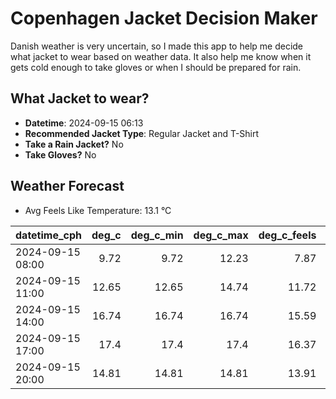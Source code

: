 
# Copenhagen Jacket Decision Maker

Danish weather is very uncertain, so I made this app to help me decide what jacket to wear based on weather data. 
It also help me know when it gets cold enough to take gloves or when I should be prepared for rain.

## What Jacket to wear?

- **Datetime**: 2024-09-15 06:13
- **Recommended Jacket Type**: Regular Jacket and T-Shirt
- **Take a Rain Jacket?** No
- **Take Gloves?** No

## Weather Forecast
- Avg Feels Like Temperature: 13.1 °C

| datetime_cph     |   deg_c |   deg_c_min |   deg_c_max |   deg_c_feels | weather   | wind   | rain   |
|:-----------------|--------:|------------:|------------:|--------------:|:----------|:-------|:-------|
| 2024-09-15 08:00 |    9.72 |        9.72 |       12.23 |          7.87 | Clear     | Low    | None   |
| 2024-09-15 11:00 |   12.65 |       12.65 |       14.74 |         11.72 | Clouds    | Low    | None   |
| 2024-09-15 14:00 |   16.74 |       16.74 |       16.74 |         15.59 | Clouds    | Low    | None   |
| 2024-09-15 17:00 |   17.4  |       17.4  |       17.4  |         16.37 | Clear     | Low    | None   |
| 2024-09-15 20:00 |   14.81 |       14.81 |       14.81 |         13.91 | Clear     | Low    | None   |
        
